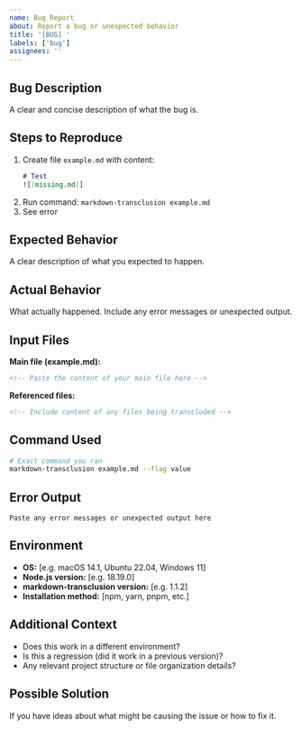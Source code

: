 ```yaml
---
name: Bug Report
about: Report a bug or unexpected behavior
title: '[BUG] '
labels: ['bug']
assignees: ''
---
```


## Bug Description
A clear and concise description of what the bug is.

## Steps to Reproduce
1. Create file `example.md` with content:
   ```markdown
   # Test
   ![[missing.md]]
   ```
2. Run command: `markdown-transclusion example.md`
3. See error

## Expected Behavior
A clear description of what you expected to happen.

## Actual Behavior
What actually happened. Include any error messages or unexpected output.

## Input Files
**Main file (example.md):**
```markdown
<!-- Paste the content of your main file here -->
```

**Referenced files:**
```markdown
<!-- Include content of any files being transcluded -->
```

## Command Used
```bash
# Exact command you ran
markdown-transclusion example.md --flag value
```

## Error Output
```
Paste any error messages or unexpected output here
```

## Environment
- **OS:** [e.g. macOS 14.1, Ubuntu 22.04, Windows 11]
- **Node.js version:** [e.g. 18.19.0]
- **markdown-transclusion version:** [e.g. 1.1.2]
- **Installation method:** [npm, yarn, pnpm, etc.]

## Additional Context
- Does this work in a different environment?
- Is this a regression (did it work in a previous version)?
- Any relevant project structure or file organization details?

## Possible Solution
If you have ideas about what might be causing the issue or how to fix it.